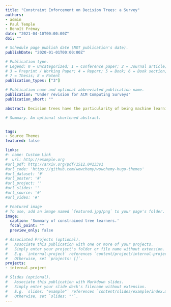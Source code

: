 ```yaml
---
title: "Constraint Enforcement on Decision Trees: a Survey"
authors:
- admin
- Paul Temple
- Benoît Frénay
date: "2021-04-10T00:00:00Z"
doi: ""

# Schedule page publish date (NOT publication's date).
publishDate: "2020-01-01T00:00:00Z"

# Publication type.
# Legend: 0 = Uncategorized; 1 = Conference paper; 2 = Journal article;
# 3 = Preprint / Working Paper; 4 = Report; 5 = Book; 6 = Book section;
# 7 = Thesis; 8 = Patent
publication_types: ["3"]

# Publication name and optional abbreviated publication name.
publication: "Under revision for ACM Computing Surveys"
publication_short: ""

abstract: Decision trees have the particularity of being machine learning models that are visually easy to interpret and understand. Therefore, they are primarily suited for sensitive domains like medical diagnosis, where decisions need to be explainable. However, if used on complex problems, decision trees can become large, making them hard to grasp. In addition to this aspect, when learning decision trees, it may be necessary to consider a broader class of constraints, such as the fact that two variables should not be used in a single branch of the tree. This motivates to enforce constraints in learning algorithms of decision trees. We propose a survey of works that attempted to solve the problem of learning decision trees under constraints. Our contributions are fourfold. First, to the best of our knowledge, this is the first survey that deals with constraints on decision trees. Second, we define a flexible taxonomy of constraints applied to decision trees and methods for their treatment in the literature. Third, we benchmark state-of-the art depth-constrained decision tree learners with respect to predictive accuracy and computational time. Fourth, we discuss potential future research directions that would be of interest for researchers who wish to conduct research in this field.

# Summary. An optional shortened abstract.


tags:
- Source Themes
featured: false

links:
#- name: Custom Link
#  url: http://example.org
#url_pdf: http://arxiv.org/pdf/1512.04133v1
#url_code: 'https://github.com/wowchemy/wowchemy-hugo-themes'
#url_dataset: '#'
#url_poster: '#'
#url_project: ''
#url_slides: ''
#url_source: '#'
#url_video: '#'

# Featured image
# To use, add an image named `featured.jpg/png` to your page's folder. 
image:
  caption: 'Summary of constrained tree learners.'
  focal_point: ""
  preview_only: false

# Associated Projects (optional).
#   Associate this publication with one or more of your projects.
#   Simply enter your project's folder or file name without extension.
#   E.g. `internal-project` references `content/project/internal-project/index.md`.
#   Otherwise, set `projects: []`.
projects:
- internal-project

# Slides (optional).
#   Associate this publication with Markdown slides.
#   Simply enter your slide deck's filename without extension.
#   E.g. `slides: "example"` references `content/slides/example/index.md`.
#   Otherwise, set `slides: ""`.
---
```


